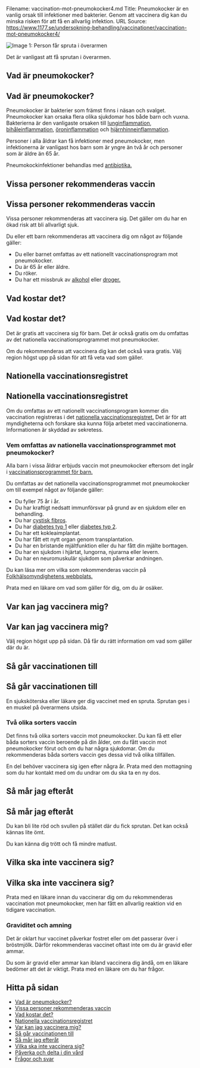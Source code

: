 Filename: vaccination-mot-pneumokocker4.md
Title: Pneumokocker är en vanlig orsak till infektioner med bakterier. Genom att vaccinera dig kan du minska risken för att få en allvarlig infektion.
URL Source: https://www.1177.se/undersokning-behandling/vaccinationer/vaccination-mot-pneumokocker4/

![Image 1: Person får spruta i överarmen](https://www.1177.se/globalassets/1177/regional/skane/media/bilder/redaktionella-bilder/vaccination-skyddsutrustning01.jpg?saved=2021-05-27+02:39)

Det är vanligast att få sprutan i överarmen.

Vad är pneumokocker?
--------------------

Vad är pneumokocker?
--------------------

Pneumokocker är bakterier som främst finns i näsan och svalget. Pneumokocker kan orsaka flera olika sjukdomar hos både barn och vuxna. Bakterierna är den vanligaste orsaken till [lunginflammation](https://www.1177.se/sjukdomar--besvar/lungor-och-luftvagar/inflammation-och-infektion-ilungor-och-luftror/lunginflammation/), [bihåleinflammation](https://www.1177.se/sjukdomar--besvar/ogon-oron-nasa-och-hals/infektioner-i-ogon-oron-nasa-och-hals/bihaleinflammation/), [öroninflammation](https://www.1177.se/sjukdomar--besvar/ogon-oron-nasa-och-hals/oron-och-balans/oroninflammation/) och [hjärnhinneinflammation](https://www.1177.se/sjukdomar--besvar/hjarna-och-nerver/infektioner-i-hjarna-och-nerver/hjarnhinneinflammation-och-hjarninflammation/).

Personer i alla åldrar kan få infektioner med pneumokocker, men infektionerna är vanligast hos barn som är yngre än två år och personer som är äldre än 65 år.

Pneumokockinfektioner behandlas med [antibiotika.](https://www.1177.se/undersokning-behandling/behandling-med-lakemedel/lakemedel-utifran-diagnos/antibiotika/)

Vissa personer rekommenderas vaccin
-----------------------------------

Vissa personer rekommenderas vaccin
-----------------------------------

Vissa personer rekommenderas att vaccinera sig. Det gäller om du har en ökad risk att bli allvarligt sjuk.

Du eller ett barn rekommenderas att vaccinera dig om något av följande gäller:

*   Du eller barnet omfattas av ett nationellt vaccinationsprogram mot pneumokocker.
*   Du är 65 år eller äldre.
*   Du röker.
*   Du har ett missbruk av [alkohol](https://www.1177.se/sjukdomar--besvar/beroende-och-skadligt-bruk/alkoholberoende/) eller [droger.](https://www.1177.se/sjukdomar--besvar/beroende-och-skadligt-bruk/beroende-av-droger/)

Vad kostar det?
---------------

Vad kostar det?
---------------

Det är gratis att vaccinera sig för barn. Det är också gratis om du omfattas av det nationella vaccinationsprogrammet mot pneumokocker.

Om du rekommenderas att vaccinera dig kan det också vara gratis. Välj region högst upp på sidan för att få veta vad som gäller.

Nationella vaccinationsregistret
--------------------------------

Nationella vaccinationsregistret
--------------------------------

Om du omfattas av ett nationellt vaccinationsprogram kommer din vaccination registreras i det [nationella vaccinationsregistret.](https://www.folkhalsomyndigheten.se/smittskydd-beredskap/vaccinationer/nationella-vaccinationsregistret/) Det är för att myndigheterna och forskare ska kunna följa arbetet med vaccinationerna. Informationen är skyddad av sekretess.

### **Vem omfattas av nationella vaccinationsprogrammet mot pneumokocker?**

Alla barn i vissa åldrar erbjuds vaccin mot pneumokocker eftersom det ingår i [vaccinationsprogrammet för barn.](https://www.1177.se/undersokning-behandling/vaccinationer/vaccinationsprogrammet-for-barn/)

Du omfattas av det nationella vaccinationsprogrammet mot pneumokocker om till exempel något av följande gäller:

*   Du fyller 75 år i år.
*   Du har kraftigt nedsatt immunförsvar på grund av en sjukdom eller en behandling.
*   Du har [cystisk fibros](https://www.1177.se/sjukdomar--besvar/lungor-och-luftvagar/hosta-och-slem-i-luftvagarna/cystisk-fibros/).
*   Du har [diabetes typ 1](https://www.1177.se/sjukdomar--besvar/diabetes/diabetes-typ-1/) eller [diabetes typ 2](https://www.1177.se/sjukdomar--besvar/diabetes/diabetes-typ-2/).
*   Du har ett kokleaimplantat.
*   Du har fått ett nytt organ genom transplantation.
*   Du har en bristande mjältfunktion eller du har fått din mjälte borttagen.
*   Du har en sjukdom i hjärtat, lungorna, njurarna eller levern.
*   Du har en neuromuskulär sjukdom som påverkar andningen.

Du kan läsa mer om vilka som rekommenderas vaccin på [Folkhälsomyndighetens webbplats.](https://www.folkhalsomyndigheten.se/smittskydd-beredskap/vaccinationer/vacciner-a-o/pneumokocker/)

Prata med en läkare om vad som gäller för dig, om du är osäker.

Var kan jag vaccinera mig?
--------------------------

Var kan jag vaccinera mig?
--------------------------

Välj region högst upp på sidan. Då får du rätt information om vad som gäller där du är.

Så går vaccinationen till
-------------------------

Så går vaccinationen till
-------------------------

En sjuksköterska eller läkare ger dig vaccinet med en spruta. Sprutan ges i en muskel på överarmens utsida.

### Två olika sorters vaccin

Det finns två olika sorters vaccin mot pneumokocker. Du kan få ett eller båda sorters vaccin beroende på din ålder, om du fått vaccin mot pneumokocker förut och om du har några sjukdomar. Om du rekommenderas båda sorters vaccin ges dessa vid två olika tillfällen.

En del behöver vaccinera sig igen efter några år. Prata med den mottagning som du har kontakt med om du undrar om du ska ta en ny dos.

Så mår jag efteråt
------------------

Så mår jag efteråt
------------------

Du kan bli lite röd och svullen på stället där du fick sprutan. Det kan också kännas lite ömt.

Du kan känna dig trött och få mindre matlust.

Vilka ska inte vaccinera sig?
-----------------------------

Vilka ska inte vaccinera sig?
-----------------------------

Prata med en läkare innan du vaccinerar dig om du rekommenderas vaccination mot pneumokocker, men har fått en allvarlig reaktion vid en tidigare vaccination.

### **Graviditet och amning**

Det är oklart hur vaccinet påverkar fostret eller om det passerar över i bröstmjölk. Därför rekommenderas vaccinet oftast inte om du är gravid eller ammar.

Du som är gravid eller ammar kan ibland vaccinera dig ändå, om en läkare bedömer att det är viktigt. Prata med en läkare om du har frågor.

Hitta på sidan
--------------

*   [Vad är pneumokocker?](https://www.1177.se/undersokning-behandling/vaccinationer/vaccination-mot-pneumokocker4/#section-87397)
*   [Vissa personer rekommenderas vaccin](https://www.1177.se/undersokning-behandling/vaccinationer/vaccination-mot-pneumokocker4/#section-87398)
*   [Vad kostar det?](https://www.1177.se/undersokning-behandling/vaccinationer/vaccination-mot-pneumokocker4/#section-172423)
*   [Nationella vaccinationsregistret](https://www.1177.se/undersokning-behandling/vaccinationer/vaccination-mot-pneumokocker4/#section-87403)
*   [Var kan jag vaccinera mig?](https://www.1177.se/undersokning-behandling/vaccinationer/vaccination-mot-pneumokocker4/#section-172419)
*   [Så går vaccinationen till](https://www.1177.se/undersokning-behandling/vaccinationer/vaccination-mot-pneumokocker4/#section-87401)
*   [Så mår jag efteråt](https://www.1177.se/undersokning-behandling/vaccinationer/vaccination-mot-pneumokocker4/#section-87404)
*   [Vilka ska inte vaccinera sig?](https://www.1177.se/undersokning-behandling/vaccinationer/vaccination-mot-pneumokocker4/#section-87402)
*   [Påverka och delta i din vård](https://www.1177.se/undersokning-behandling/vaccinationer/vaccination-mot-pneumokocker4/#section-87405)
*   [Frågor och svar](https://www.1177.se/undersokning-behandling/vaccinationer/vaccination-mot-pneumokocker4/#section-172418)